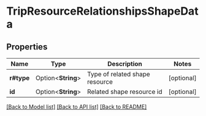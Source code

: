 # TripResourceRelationshipsShapeData

## Properties

Name | Type | Description | Notes
------------ | ------------- | ------------- | -------------
**r#type** | Option<**String**> | Type of related shape resource | [optional]
**id** | Option<**String**> | Related shape resource id | [optional]

[[Back to Model list]](../README.md#documentation-for-models) [[Back to API list]](../README.md#documentation-for-api-endpoints) [[Back to README]](../README.md)


